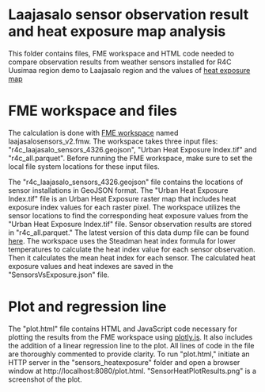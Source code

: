 # Laajasalo sensor observation result and heat exposure map analysis
This folder contains files, FME workspace and HTML code needed to compare observation results from weather sensors installed for R4C Uusimaa region demo to Laajasalo region and the values of [heat exposure map](https://hri.fi/data/en_GB/dataset/helsingin-lampohaavoittuvuusindeksi)

# FME workspace and files

The calculation is done with [FME workspace](https://fme.safe.com/) named laajasalosensors_v2.fmw. The workspace takes three input files: "r4c_laajasalo_sensors_4326.geojson", "Urban Heat Exposure Index.tif" and "r4c_all.parquet". Before running the FME workspace, make sure to set the local file system locations for these input files.

The "r4c_laajasalo_sensors_4326.geojson" file contains the locations of sensor installations in GeoJSON format. The "Urban Heat Exposure Index.tif" file is an Urban Heat Exposure raster map that includes heat exposure index values for each raster pixel. The workspace utilizes the sensor locations to find the corresponding heat exposure values from the "Urban Heat Exposure Index.tif" file. Sensor observation results are stored in "r4c_all.parquet." The latest version of this data dump file can be found [here](https://bri3.fvh.io/opendata/r4c/). The workspace uses the Steadman heat index formula for lower temperatures to calculate the heat index value for each sensor observation. Then it calculates the mean heat index for each sensor. The calculated heat exposure values and heat indexes are saved in the "SensorsVsExposure.json" file. 

# Plot and regression line

The "plot.html" file contains HTML and JavaScript code necessary for plotting the results from the FME workspace using [plotly.js](https://plotly.com/javascript/). It also includes the addition of a linear regression line to the plot. All lines of code in the file are thoroughly commented to provide clarity. To run "plot.html," initiate an HTTP server in the "sensors_heatexposure" folder and open a browser window at http://localhost:8080/plot.html. "SensorHeatPlotResults.png" is a screenshot of the plot.